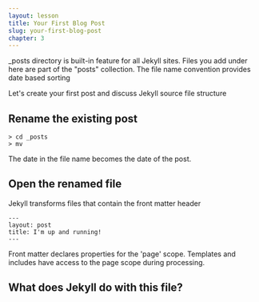```yaml
---
layout: lesson
title: Your First Blog Post
slug: your-first-blog-post
chapter: 3
---
```

_posts directory is built-in feature for all Jekyll sites.
Files you add under here are part of the "posts" collection.
The file name convention provides date based sorting

Let's create your first post and discuss Jekyll source file structure

## Rename the existing post

~~~
> cd _posts
> mv  
~~~     

The date in the file name becomes the date of the post.

## Open the renamed file
Jekyll transforms files that contain the front matter header

~~~
---
layout: post
title: I'm up and running!
---
~~~

Front matter declares properties for the 'page' scope. Templates and includes
have access to the page scope during processing.

## What does Jekyll do with this file?
